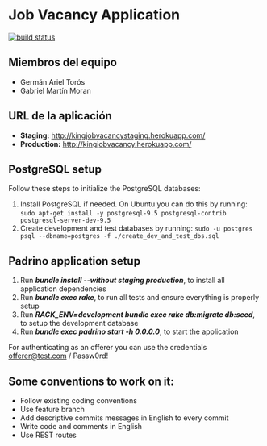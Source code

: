 Job Vacancy Application
=======================

[![build status](https://gitlab.com/untref-ingsoft/tps/king/badges/master/build.svg)](https://gitlab.com/untref-ingsoft/tps/king/commits/master)

## Miembros del equipo

* Germán Ariel Torós
* Gabriel Martín Moran

## URL de la aplicación

* **Staging:** http://kingjobvacancystaging.herokuapp.com/
* **Production:** http://kingjobvacancy.herokuapp.com/

## PostgreSQL setup

Follow these steps to initialize the PostgreSQL databases:

1. Install PostgreSQL if needed. On Ubuntu you can do this by running:
`sudo apt-get install -y postgresql-9.5 postgresql-contrib postgresql-server-dev-9.5`
1. Create development and test databases by running:
`sudo -u postgres psql --dbname=postgres -f ./create_dev_and_test_dbs.sql`

## Padrino application setup

1. Run **_bundle install --without staging production_**, to install all application dependencies
1. Run **_bundle exec rake_**, to run all tests and ensure everything is properly setup
1. Run **_RACK_ENV=development bundle exec rake db:migrate db:seed_**, to setup the development database
1. Run **_bundle exec padrino start -h 0.0.0.0_**, to start the application

For authenticating as an offerer you can use the credentials offerer@test.com / Passw0rd!

## Some conventions to work on it:

* Follow existing coding conventions
* Use feature branch
* Add descriptive commits messages in English to every commit
* Write code and comments in English
* Use REST routes
